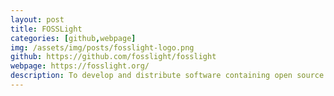 ```yaml
---
layout: post
title: FOSSLight
categories: [github,webpage]
img: /assets/img/posts/fosslight-logo.png
github: https://github.com/fosslight/fosslight
webpage: https://fosslight.org/
description: To develop and distribute software containing open source software, you need to follow the OSC(Open Source Compliance) process. FOSSLight is an integrated system that can process four steps of the OSC process sequentially.
---
```

